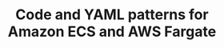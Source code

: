 ---
title: Code and YAML patterns for Amazon ECS and AWS Fargate
description: >-
  A list of infrastructure as code patterns, scripts, and AWS Cloud Development
  Kit apps for deploying containers on AWS
type: pattern-list
---